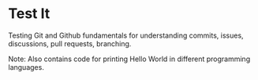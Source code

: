 # Test It 

Testing Git and Github fundamentals for understanding commits, issues, discussions, pull requests, branching.

Note: Also contains code for printing Hello World in different programming languages.
